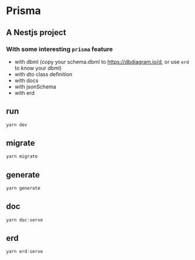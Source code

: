 # Prisma
## A Nestjs project
### With some interesting `prisma` feature
- with dbml (copy your schema.dbml to https://dbdiagram.io/d, or use `erd` to know your dbml)
- with dto class definition
- with docs
- with jsonSchema
- with erd

## run
``` js
yarn dev
```

## migrate
``` js
yarn migrate
```

## generate
``` js
yarn generate
```

## doc
``` js
yarn doc:serve
```

## erd
``` js
yarn erd:serve
```
